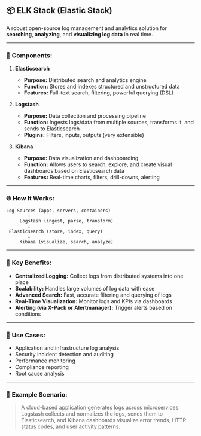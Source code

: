 ## **📦 ELK Stack (Elastic Stack)**

A robust open-source log management and analytics solution for **searching**, **analyzing**, and **visualizing log data** in real time.

---

### 🔹 **Components:**

1. **Elasticsearch**

   * **Purpose:** Distributed search and analytics engine
   * **Function:** Stores and indexes structured and unstructured data
   * **Features:** Full-text search, filtering, powerful querying (DSL)

2. **Logstash**

   * **Purpose:** Data collection and processing pipeline
   * **Function:** Ingests logs/data from multiple sources, transforms it, and sends to Elasticsearch
   * **Plugins:** Filters, inputs, outputs (very extensible)

3. **Kibana**

   * **Purpose:** Data visualization and dashboarding
   * **Function:** Allows users to search, explore, and create visual dashboards based on Elasticsearch data
   * **Features:** Real-time charts, filters, drill-downs, alerting

---

### 🌐 **How It Works:**

```plaintext
Log Sources (apps, servers, containers)
        ↓
     Logstash (ingest, parse, transform)
        ↓
 Elasticsearch (store, index, query)
        ↓
     Kibana (visualize, search, analyze)
```

---

### 🚀 **Key Benefits:**

* **Centralized Logging:** Collect logs from distributed systems into one place
* **Scalability:** Handles large volumes of log data with ease
* **Advanced Search:** Fast, accurate filtering and querying of logs
* **Real-Time Visualization:** Monitor logs and KPIs via dashboards
* **Alerting (via X-Pack or Alertmanager):** Trigger alerts based on conditions

---

### 🧩 **Use Cases:**

* Application and infrastructure log analysis
* Security incident detection and auditing
* Performance monitoring
* Compliance reporting
* Root cause analysis

---

### 📌 **Example Scenario:**

> A cloud-based application generates logs across microservices.
> Logstash collects and normalizes the logs, sends them to Elasticsearch,
> and Kibana dashboards visualize error trends, HTTP status codes, and user activity patterns.
